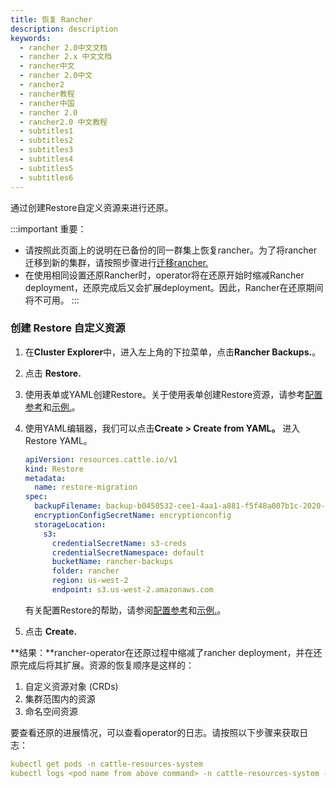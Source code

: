 ```yaml
---
title: 恢复 Rancher
description: description
keywords:
  - rancher 2.0中文文档
  - rancher 2.x 中文文档
  - rancher中文
  - rancher 2.0中文
  - rancher2
  - rancher教程
  - rancher中国
  - rancher 2.0
  - rancher2.0 中文教程
  - subtitles1
  - subtitles2
  - subtitles3
  - subtitles4
  - subtitles5
  - subtitles6
---
```


通过创建Restore自定义资源来进行还原。

:::important 重要：
- 请按照此页面上的说明在已备份的同一群集上恢复rancher。为了将rancher迁移到新的集群，请按照步骤进行[迁移rancher.](./../migrating-rancher/_index)
- 在使用相同设置还原Rancher时，operator将在还原开始时缩减Rancher deployment，还原完成后又会扩展deployment。因此，Rancher在还原期间将不可用。
:::

### 创建 Restore 自定义资源

1. 在**Cluster Explorer**中，进入左上角的下拉菜单，点击**Rancher Backups.**。
1. 点击 **Restore.**
1. 使用表单或YAML创建Restore。关于使用表单创建Restore资源，请参考[配置参考](./../configuration/restore-config/_index)和[示例.](./../examples/_index#恢复)。
1. 使用YAML编辑器，我们可以点击**Create > Create from YAML。** 进入Restore YAML。

   ```yaml
   apiVersion: resources.cattle.io/v1
   kind: Restore
   metadata:
     name: restore-migration
   spec:
     backupFilename: backup-b0450532-cee1-4aa1-a881-f5f48a007b1c-2020-09-15T07-27-09Z.tar.gz
     encryptionConfigSecretName: encryptionconfig
     storageLocation:
       s3:
         credentialSecretName: s3-creds
         credentialSecretNamespace: default
         bucketName: rancher-backups
         folder: rancher
         region: us-west-2
         endpoint: s3.us-west-2.amazonaws.com
   ```

   有关配置Restore的帮助，请参阅[配置参考](./../configuration/restore-config/_index)和[示例.](./../examples/_index#恢复)。

1. 点击 **Create.**

**结果：**rancher-operator在还原过程中缩减了rancher deployment，并在还原完成后将其扩展。资源的恢复顺序是这样的：

1. 自定义资源对象 (CRDs)
2. 集群范围内的资源
3. 命名空间资源

要查看还原的进展情况，可以查看operator的日志。请按照以下步骤来获取日志：

```yaml
kubectl get pods -n cattle-resources-system
kubectl logs <pod name from above command> -n cattle-resources-system -f
```
